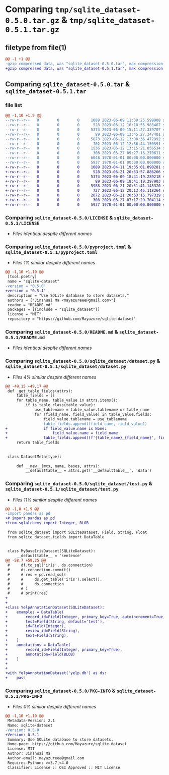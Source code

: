 # Comparing `tmp/sqlite_dataset-0.5.0.tar.gz` & `tmp/sqlite_dataset-0.5.1.tar.gz`

## filetype from file(1)

```diff
@@ -1 +1 @@
-gzip compressed data, was "sqlite_dataset-0.5.0.tar", max compression
+gzip compressed data, was "sqlite_dataset-0.5.1.tar", max compression
```

## Comparing `sqlite_dataset-0.5.0.tar` & `sqlite_dataset-0.5.1.tar`

### file list

```diff
@@ -1,10 +1,9 @@
--rw-r--r--   0        0        0     1089 2023-06-09 11:39:25.599908 sqlite_dataset-0.5.0/LICENSE
--rw-r--r--   0        0        0      528 2023-06-12 16:10:55.983467 sqlite_dataset-0.5.0/pyproject.toml
--rw-r--r--   0        0        0     5374 2023-06-09 15:11:27.339707 sqlite_dataset-0.5.0/README.md
--rw-r--r--   0        0        0       89 2023-06-09 13:45:27.347401 sqlite_dataset-0.5.0/sqlite_dataset/__init__.py
--rw-r--r--   0        0        0     5873 2023-06-12 13:08:36.472992 sqlite_dataset-0.5.0/sqlite_dataset/dataset.py
--rw-r--r--   0        0        0      702 2023-06-12 12:56:44.150591 sqlite_dataset-0.5.0/sqlite_dataset/fields.py
--rw-r--r--   0        0        0     1536 2023-06-12 13:15:21.856534 sqlite_dataset-0.5.0/sqlite_dataset/test.py
--rw-r--r--   0        0        0      308 2023-03-27 09:27:16.270611 sqlite_dataset-0.5.0/sqlite_dataset/utils.py
--rw-r--r--   0        0        0     6048 1970-01-01 00:00:00.000000 sqlite_dataset-0.5.0/setup.py
--rw-r--r--   0        0        0     5937 1970-01-01 00:00:00.000000 sqlite_dataset-0.5.0/PKG-INFO
+-rw-r--r--   0        0        0     1089 2023-04-11 19:35:01.090281 sqlite_dataset-0.5.1/LICENSE
+-rw-r--r--   0        0        0      528 2023-06-21 20:53:57.886266 sqlite_dataset-0.5.1/pyproject.toml
+-rw-r--r--   0        0        0     5374 2023-06-09 18:41:19.289218 sqlite_dataset-0.5.1/README.md
+-rw-r--r--   0        0        0       89 2023-06-09 18:41:19.297903 sqlite_dataset-0.5.1/sqlite_dataset/__init__.py
+-rw-r--r--   0        0        0     5988 2023-06-21 20:51:41.145320 sqlite_dataset-0.5.1/sqlite_dataset/dataset.py
+-rw-r--r--   0        0        0      727 2023-06-12 20:13:45.118264 sqlite_dataset-0.5.1/sqlite_dataset/fields.py
+-rw-r--r--   0        0        0     2072 2023-06-21 20:53:15.797329 sqlite_dataset-0.5.1/sqlite_dataset/test.py
+-rw-r--r--   0        0        0      308 2023-03-27 07:17:29.704114 sqlite_dataset-0.5.1/sqlite_dataset/utils.py
+-rw-r--r--   0        0        0     5937 1970-01-01 00:00:00.000000 sqlite_dataset-0.5.1/PKG-INFO
```

### Comparing `sqlite_dataset-0.5.0/LICENSE` & `sqlite_dataset-0.5.1/LICENSE`

 * *Files identical despite different names*

### Comparing `sqlite_dataset-0.5.0/pyproject.toml` & `sqlite_dataset-0.5.1/pyproject.toml`

 * *Files 1% similar despite different names*

```diff
@@ -1,10 +1,10 @@
 [tool.poetry]
 name = "sqlite-dataset"
-version = "0.5.0"
+version = "0.5.1"
 description = "Use SQLite database to store datasets."
 authors = ["Jinshuai Ma <mayazureee@gmail.com>"]
 readme = "README.md"
 packages = [{include = "sqlite_dataset"}]
 license = "MIT"
 repository = "https://github.com/Mayazure/sqlite-dataset"
```

### Comparing `sqlite_dataset-0.5.0/README.md` & `sqlite_dataset-0.5.1/README.md`

 * *Files identical despite different names*

### Comparing `sqlite_dataset-0.5.0/sqlite_dataset/dataset.py` & `sqlite_dataset-0.5.1/sqlite_dataset/dataset.py`

 * *Files 4% similar despite different names*

```diff
@@ -49,15 +49,17 @@
 def _get_table_fields(attrs):
     table_fields = []
     for table_name, table_value in attrs.items():
         if is_table_class(table_value):
             use_tablename = table_value.tablename or table_name
             for (field_name, field_value) in table_value.fields:
                 field_value.tablename = use_tablename
-                table_fields.append((field_name, field_value))
+                if field_value.name is None:
+                    field_value.name = field_name
+                table_fields.append((f'{table_name}_{field_name}', field_value))
     return table_fields
 
 
 class DatasetMeta(type):
 
     def __new__(mcs, name, bases, attrs):
         __defaulttable__ = attrs.get('__defaulttable__', 'data')
```

### Comparing `sqlite_dataset-0.5.0/sqlite_dataset/test.py` & `sqlite_dataset-0.5.1/sqlite_dataset/test.py`

 * *Files 11% similar despite different names*

```diff
@@ -1,8 +1,9 @@
-import pandas as pd
+# import pandas as pd
+from sqlalchemy import Integer, BLOB
 
 from sqlite_dataset import SQLiteDataset, Field, String, Float
 from sqlite_dataset.fields import DataTable
 
 
 class MyBaseIrisDataset(SQLiteDataset):
     __defaulttable__ = 'sentence'
@@ -58,7 +59,25 @@
 #     df.to_sql('iris', ds.connection)
 #     ds.connection.commit()
 #     # res = pd.read_sql(
 #     #     ds.get_table('iris').select(),
 #     #     ds.connection
 #     # )
 #     # print(res)
+
+
+class YelpAnnotationDataset(SQLiteDataset):
+    examples = DataTable(
+        record_id=Field(Integer, primary_key=True, autoincrement=True, tablename='examples'),
+        test=Field(String, default='test'),
+        id=Field(Integer),
+        review_id=Field(String),
+        text=Field(String),
+    )
+    annotations = DataTable(
+        record_id=Field(Integer, primary_key=True),
+        annotation=Field(BLOB)
+    )
+
+
+with YelpAnnotationDataset('yelp.db') as ds:
+    pass
```

### Comparing `sqlite_dataset-0.5.0/PKG-INFO` & `sqlite_dataset-0.5.1/PKG-INFO`

 * *Files 0% similar despite different names*

```diff
@@ -1,10 +1,10 @@
 Metadata-Version: 2.1
 Name: sqlite-dataset
-Version: 0.5.0
+Version: 0.5.1
 Summary: Use SQLite database to store datasets.
 Home-page: https://github.com/Mayazure/sqlite-dataset
 License: MIT
 Author: Jinshuai Ma
 Author-email: mayazureee@gmail.com
 Requires-Python: >=3.7,<4.0
 Classifier: License :: OSI Approved :: MIT License
```

